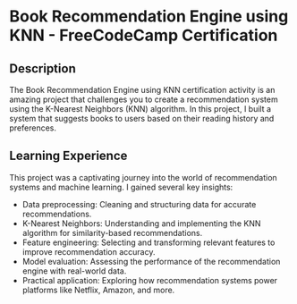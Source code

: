 # Book Recommendation Engine using KNN - FreeCodeCamp Certification

## Description

The Book Recommendation Engine using KNN certification activity is an amazing project that challenges you to create a recommendation system using the K-Nearest Neighbors (KNN) algorithm. In this project, I built a system that suggests books to users based on their reading history and preferences.

## Learning Experience

This project was a captivating journey into the world of recommendation systems and machine learning. I gained several key insights:

- Data preprocessing: Cleaning and structuring data for accurate recommendations.
- K-Nearest Neighbors: Understanding and implementing the KNN algorithm for similarity-based recommendations.
- Feature engineering: Selecting and transforming relevant features to improve recommendation accuracy.
- Model evaluation: Assessing the performance of the recommendation engine with real-world data.
- Practical application: Exploring how recommendation systems power platforms like Netflix, Amazon, and more.

